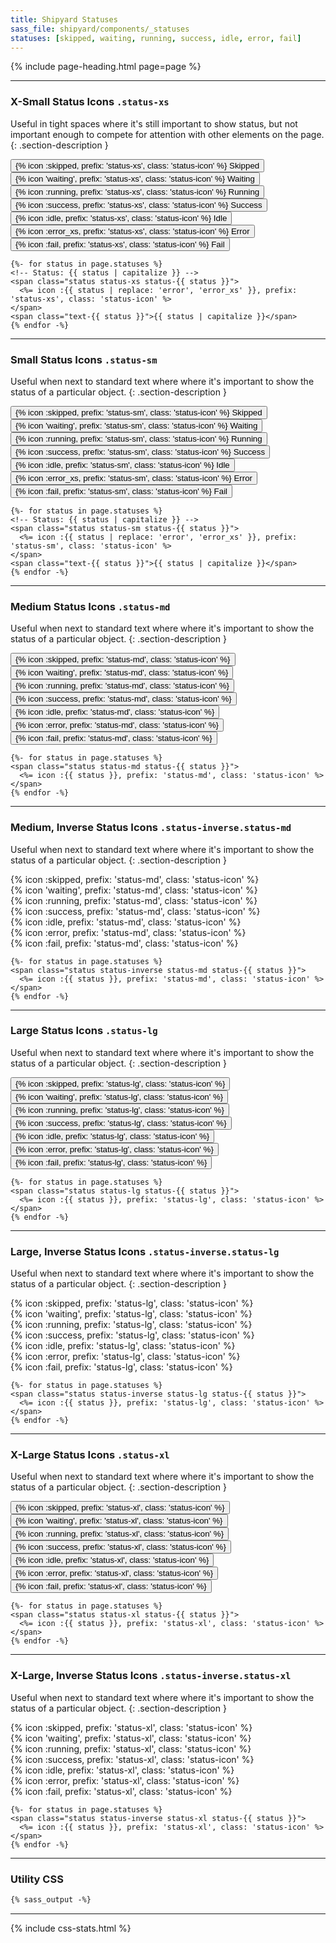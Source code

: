 ```yaml
---
title: Shipyard Statuses
sass_file: shipyard/components/_statuses
statuses: [skipped, waiting, running, success, idle, error, fail]
---
```


{% include page-heading.html page=page %}

---

### X-Small Status Icons `.status-xs`
Useful in tight spaces where it's still important to show status, but not important enough to compete for attention with other elements on the page.
{: .section-description }

<div class="mb-25">
  <button tooltip="skipped" class="btn btn-secondary btn-xs rounded-pill mr-5">
    <span class="status status-skipped status-xs">{% icon :skipped, prefix: 'status-xs', class: 'status-icon' %}</span>
    <span class="text-sm medium ml-5 text-skipped">Skipped</span>
  </button>
  <button tooltip="waiting" class="btn btn-secondary btn-xs rounded-pill mr-5">
    <span class="status status-waiting status-xs">{% icon 'waiting', prefix: 'status-xs', class: 'status-icon' %}</span>
    <span class="text-sm medium ml-5 text-waiting">Waiting</span>
  </button>
  <button tooltip="running" class="btn btn-secondary btn-xs rounded-pill mr-5">
    <span class="status status-running status-xs">{% icon :running, prefix: 'status-xs', class: 'status-icon' %}</span>
    <span class="text-sm medium ml-5 text-running">Running</span>
  </button>
  <button tooltip="success" class="btn btn-secondary btn-xs rounded-pill mr-5">
    <span class="status status-success status-xs">{% icon :success, prefix: 'status-xs', class: 'status-icon' %}</span>
    <span class="text-sm medium ml-5 text-success">Success</span>
  </button>
  <button tooltip="idle" class="btn btn-secondary btn-xs rounded-pill mr-5">
    <span class="status status-idle status-xs">{% icon :idle, prefix: 'status-xs', class: 'status-icon' %}</span>
    <span class="text-sm medium ml-5 text-idle">Idle</span>
  </button>
  <button tooltip="error" class="btn btn-secondary btn-xs rounded-pill mr-5">
    <span class="status status-error status-xs">{% icon :error_xs, prefix: 'status-xs', class: 'status-icon' %}</span>
    <span class="text-sm medium ml-5 text-error">Error</span>
  </button>
  <button tooltip="fail" class="btn btn-secondary btn-xs rounded-pill mr-5">
    <span class="status status-fail status-xs">{% icon :fail, prefix: 'status-xs', class: 'status-icon' %}</span>
    <span class="text-sm medium ml-5 text-fail">Fail</span>
  </button>
</div>

```erb
{%- for status in page.statuses %}
<!-- Status: {{ status | capitalize }} -->
<span class="status status-xs status-{{ status }}">
  <%= icon :{{ status | replace: 'error', 'error_xs' }}, prefix: 'status-xs', class: 'status-icon' %>
</span>
<span class="text-{{ status }}">{{ status | capitalize }}</span>
{% endfor -%}
```

---

### Small Status Icons `.status-sm`
Useful when next to standard text where where it's important to show the status of a particular object.
{: .section-description }

<button tooltip="skipped" class="btn btn-secondary btn-sm rounded-pill mr-5">
  <span class="status status-skipped status-sm">{% icon :skipped, prefix: 'status-sm', class: 'status-icon' %}</span>
  <span class="text-md medium ml-5 text-skipped">Skipped</span>
</button>
<button tooltip="waiting" class="btn btn-secondary btn-sm rounded-pill mr-5">
  <span class="status status-waiting status-sm">{% icon 'waiting', prefix: 'status-sm', class: 'status-icon' %}</span>
  <span class="text-md medium ml-5 text-waiting">Waiting</span>
</button>
<button tooltip="running" class="btn btn-secondary btn-sm rounded-pill mr-5">
  <span class="status status-running status-sm">{% icon :running, prefix: 'status-sm', class: 'status-icon' %}</span>
  <span class="text-md medium ml-5 text-running">Running</span>
</button>
<button tooltip="success" class="btn btn-secondary btn-sm rounded-pill mr-5">
  <span class="status status-success status-sm">{% icon :success, prefix: 'status-sm', class: 'status-icon' %}</span>
  <span class="text-md medium ml-5 text-success">Success</span>
</button>
<button tooltip="idle" class="btn btn-secondary btn-sm rounded-pill mr-5">
  <span class="status status-idle status-sm">{% icon :idle, prefix: 'status-sm', class: 'status-icon' %}</span>
  <span class="text-md medium ml-5 text-idle">Idle</span>
</button>
<button tooltip="error" class="btn btn-secondary btn-sm rounded-pill mr-5">
  <span class="status status-error status-sm">{% icon :error_xs, prefix: 'status-sm', class: 'status-icon' %}</span>
  <span class="text-md medium ml-5 text-error">Error</span>
</button>
<button tooltip="fail" class="btn btn-secondary btn-sm rounded-pill mr-5">
  <span class="status status-fail status-sm">{% icon :fail, prefix: 'status-sm', class: 'status-icon' %}</span>
  <span class="text-md medium ml-5 text-fail">Fail</span>
</button>

```erb
{%- for status in page.statuses %}
<!-- Status: {{ status | capitalize }} -->
<span class="status status-sm status-{{ status }}">
  <%= icon :{{ status | replace: 'error', 'error_xs' }}, prefix: 'status-sm', class: 'status-icon' %>
</span>
<span class="text-{{ status }}">{{ status | capitalize }}</span>
{% endfor -%}
```

---

### Medium Status Icons `.status-md`
Useful when next to standard text where where it's important to show the status of a particular object.
{: .section-description }

<button tooltip="skipped" class="mr-5">
  <span class="status status-skipped status-md">{% icon :skipped, prefix: 'status-md', class: 'status-icon' %}</span>
</button>
<button tooltip="waiting" class="mr-5">
  <span class="status status-waiting status-md">{% icon 'waiting', prefix: 'status-md', class: 'status-icon' %}</span>
</button>
<button tooltip="running" class="mr-5">
  <span class="status status-running status-md">{% icon :running, prefix: 'status-md', class: 'status-icon' %}</span>
</button>
<button tooltip="success" class="mr-5">
  <span class="status status-success status-md">{% icon :success, prefix: 'status-md', class: 'status-icon' %}</span>
</button>
<button tooltip="idle" class="mr-5">
  <span class="status status-idle status-md">{% icon :idle, prefix: 'status-md', class: 'status-icon' %}</span>
</button>
<button tooltip="error" class="mr-5">
  <span class="status status-error status-md">{% icon :error, prefix: 'status-md', class: 'status-icon' %}</span>
</button>
<button tooltip="fail" class="mr-5">
  <span class="status status-fail status-md">{% icon :fail, prefix: 'status-md', class: 'status-icon' %}</span>
</button>

```erb
{%- for status in page.statuses %}
<span class="status status-md status-{{ status }}">
  <%= icon :{{ status }}, prefix: 'status-md', class: 'status-icon' %>
</span>
{% endfor -%}
```

---

### Medium, Inverse Status Icons `.status-inverse.status-md`
Useful when next to standard text where where it's important to show the status of a particular object.
{: .section-description }

<div class="col-container m-0 align-center mb-30">
  <div class="status-skipped-bg p-20 pl-0 pr-0 col rounded rounded-left" tooltip="skipped">
    <span class="status status-inverse status-skipped status-md">
      {% icon :skipped, prefix: 'status-md', class: 'status-icon' %}
    </span>
  </div>
  <div class="status-waiting-bg p-20 pl-0 pr-0 col" tooltip="waiting">
    <span class="status status-inverse status-waiting status-md">
      {% icon 'waiting', prefix: 'status-md', class: 'status-icon' %}
    </span>
  </div>
  <div class="status-running-bg p-20 pl-0 pr-0 col" tooltip="running">
    <span class="status status-inverse status-running status-md">
      {% icon :running, prefix: 'status-md', class: 'status-icon' %}
    </span>
  </div>
  <div class="status-success-bg p-20 pl-0 pr-0 col" tooltip="success">
    <span class="status status-inverse status-success status-md">
      {% icon :success, prefix: 'status-md', class: 'status-icon' %}
    </span>
  </div>
  <div class="status-idle-bg p-20 pl-0 pr-0 col" tooltip="idle">
    <span class="status status-inverse status-idle status-md">
      {% icon :idle, prefix: 'status-md', class: 'status-icon' %}
    </span>
  </div>
  <div class="status-error-bg p-20 pl-0 pr-0 col" tooltip="error">
    <span class="status status-inverse status-error status-md">
      {% icon :error, prefix: 'status-md', class: 'status-icon' %}
    </span>
  </div>
  <div class="status-fail-bg p-20 pl-0 pr-0 col rounded rounded-right" tooltip="fail">
    <span class="status status-inverse status-fail status-md">
      {% icon :fail, prefix: 'status-md', class: 'status-icon' %}
    </span>
  </div>
</div>

```erb
{%- for status in page.statuses %}
<span class="status status-inverse status-md status-{{ status }}">
  <%= icon :{{ status }}, prefix: 'status-md', class: 'status-icon' %>
</span>
{% endfor -%}
```

---

### Large Status Icons `.status-lg`
Useful when next to standard text where where it's important to show the status of a particular object.
{: .section-description }

<button tooltip="skipped" class="mr-5">
  <span class="status status-skipped status-lg">{% icon :skipped, prefix: 'status-lg', class: 'status-icon' %}</span>
</button>
<button tooltip="waiting" class="mr-5">
  <span class="status status-waiting status-lg">{% icon 'waiting', prefix: 'status-lg', class: 'status-icon' %}</span>
</button>
<button tooltip="running" class="mr-5">
  <span class="status status-running status-lg">{% icon :running, prefix: 'status-lg', class: 'status-icon' %}</span>
</button>
<button tooltip="success" class="mr-5">
  <span class="status status-success status-lg">{% icon :success, prefix: 'status-lg', class: 'status-icon' %}</span>
</button>
<button tooltip="idle" class="mr-5">
  <span class="status status-idle status-lg">{% icon :idle, prefix: 'status-lg', class: 'status-icon' %}</span>
</button>
<button tooltip="error" class="mr-5">
  <span class="status status-error status-lg">{% icon :error, prefix: 'status-lg', class: 'status-icon' %}</span>
</button>
<button tooltip="fail" class="mr-5">
  <span class="status status-fail status-lg">{% icon :fail, prefix: 'status-lg', class: 'status-icon' %}</span>
</button>

```erb
{%- for status in page.statuses %}
<span class="status status-lg status-{{ status }}">
  <%= icon :{{ status }}, prefix: 'status-lg', class: 'status-icon' %>
</span>
{% endfor -%}
```

---

### Large, Inverse Status Icons `.status-inverse.status-lg`
Useful when next to standard text where where it's important to show the status of a particular object.
{: .section-description }

<div class="col-container m-0 align-center mb-30">
  <div class="status-skipped-bg p-20 pl-0 pr-0 col rounded rounded-left" tooltip="skipped">
    <span class="status status-inverse status-skipped status-lg">
      {% icon :skipped, prefix: 'status-lg', class: 'status-icon' %}
    </span>
  </div>
  <div class="status-waiting-bg p-20 pl-0 pr-0 col" tooltip="waiting">
    <span class="status status-inverse status-waiting status-lg">
      {% icon 'waiting', prefix: 'status-lg', class: 'status-icon' %}
    </span>
  </div>
  <div class="status-running-bg p-20 pl-0 pr-0 col" tooltip="running">
    <span class="status status-inverse status-running status-lg">
      {% icon :running, prefix: 'status-lg', class: 'status-icon' %}
    </span>
  </div>
  <div class="status-success-bg p-20 pl-0 pr-0 col" tooltip="success">
    <span class="status status-inverse status-success status-lg">
      {% icon :success, prefix: 'status-lg', class: 'status-icon' %}
    </span>
  </div>
  <div class="status-idle-bg p-20 pl-0 pr-0 col" tooltip="idle">
    <span class="status status-inverse status-idle status-lg">
      {% icon :idle, prefix: 'status-lg', class: 'status-icon' %}
    </span>
  </div>
  <div class="status-error-bg p-20 pl-0 pr-0 col" tooltip="error">
    <span class="status status-inverse status-error status-lg">
      {% icon :error, prefix: 'status-lg', class: 'status-icon' %}
    </span>
  </div>
  <div class="status-fail-bg p-20 pl-0 pr-0 col rounded rounded-right" tooltip="fail">
    <span class="status status-inverse status-fail status-lg">
      {% icon :fail, prefix: 'status-lg', class: 'status-icon' %}
    </span>
  </div>
</div>

```erb
{%- for status in page.statuses %}
<span class="status status-inverse status-lg status-{{ status }}">
  <%= icon :{{ status }}, prefix: 'status-lg', class: 'status-icon' %>
</span>
{% endfor -%}
```

---

### X-Large Status Icons `.status-xl`
Useful when next to standard text where where it's important to show the status of a particular object.
{: .section-description }

<button tooltip="skipped" class="mr-5">
  <span class="status status-skipped status-xl">{% icon :skipped, prefix: 'status-xl', class: 'status-icon' %}</span>
</button>
<button tooltip="waiting" class="mr-5">
  <span class="status status-waiting status-xl">{% icon 'waiting', prefix: 'status-xl', class: 'status-icon' %}</span>
</button>
<button tooltip="running" class="mr-5">
  <span class="status status-running status-xl">{% icon :running, prefix: 'status-xl', class: 'status-icon' %}</span>
</button>
<button tooltip="success" class="mr-5">
  <span class="status status-success status-xl">{% icon :success, prefix: 'status-xl', class: 'status-icon' %}</span>
</button>
<button tooltip="idle" class="mr-5">
  <span class="status status-idle status-xl">{% icon :idle, prefix: 'status-xl', class: 'status-icon' %}</span>
</button>
<button tooltip="error" class="mr-5">
  <span class="status status-error status-xl">{% icon :error, prefix: 'status-xl', class: 'status-icon' %}</span>
</button>
<button tooltip="fail">
  <span class="status status-fail status-xl">{% icon :fail, prefix: 'status-xl', class: 'status-icon' %}</span>
</button>

```erb
{%- for status in page.statuses %}
<span class="status status-xl status-{{ status }}">
  <%= icon :{{ status }}, prefix: 'status-xl', class: 'status-icon' %>
</span>
{% endfor -%}
```

---

### X-Large, Inverse Status Icons `.status-inverse.status-xl`
Useful when next to standard text where where it's important to show the status of a particular object.
{: .section-description }

<div class="col-container m-0 align-center mb-30">
  <div class="status-skipped-bg p-10 sm:p-20 pl-0 pr-0 col rounded rounded-left" tooltip="skipped">
    <span class="status status-inverse status-skipped status-xl">
      {% icon :skipped, prefix: 'status-xl', class: 'status-icon' %}
    </span>
  </div>
  <div class="status-waiting-bg p-10 sm:p-20 pl-0 pr-0 col" tooltip="waiting">
    <span class="status status-inverse status-waiting status-xl">
      {% icon 'waiting', prefix: 'status-xl', class: 'status-icon' %}
    </span>
  </div>
  <div class="status-running-bg p-10 sm:p-20 pl-0 pr-0 col" tooltip="running">
    <span class="status status-inverse status-running status-xl">
      {% icon :running, prefix: 'status-xl', class: 'status-icon' %}
    </span>
  </div>
  <div class="status-success-bg p-10 sm:p-20 pl-0 pr-0 col" tooltip="success">
    <span class="status status-inverse status-success status-xl">
      {% icon :success, prefix: 'status-xl', class: 'status-icon' %}
    </span>
  </div>
  <div class="status-idle-bg p-10 sm:p-20 pl-0 pr-0 col" tooltip="idle">
    <span class="status status-inverse status-idle status-xl">
      {% icon :idle, prefix: 'status-xl', class: 'status-icon' %}
    </span>
  </div>
  <div class="status-error-bg p-10 sm:p-20 pl-0 pr-0 col" tooltip="error">
    <span class="status status-inverse status-error status-xl">
      {% icon :error, prefix: 'status-xl', class: 'status-icon' %}
    </span>
  </div>
  <div class="status-fail-bg p-10 sm:p-20 pl-0 pr-0 col rounded rounded-right" tooltip="fail">
    <span class="status status-inverse status-fail status-xl">
      {% icon :fail, prefix: 'status-xl', class: 'status-icon' %}
    </span>
  </div>
</div>

```erb
{%- for status in page.statuses %}
<span class="status status-inverse status-xl status-{{ status }}">
  <%= icon :{{ status }}, prefix: 'status-xl', class: 'status-icon' %>
</span>
{% endfor -%}
```

---

### Utility CSS
```css
{% sass_output -%}
```

---

{% include css-stats.html %}
